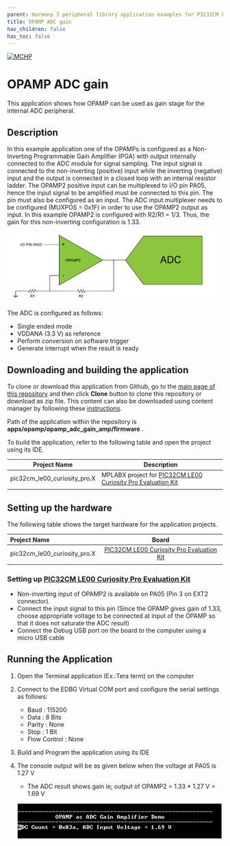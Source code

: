 ```yaml
---
parent: Harmony 3 peripheral library application examples for PIC32CM LE/LS family
title: OPAMP ADC gain 
has_children: false
has_toc: false
---
```


[![MCHP](https://www.microchip.com/ResourcePackages/Microchip/assets/dist/images/logo.png)](https://www.microchip.com)

# OPAMP ADC gain

This application shows how OPAMP can be used as gain stage for the internal ADC peripheral.

## Description

In this example application one of the OPAMPs is configured as a Non-Inverting Programmable Gain Amplifier (PGA) with output internally connected to the ADC module for signal sampling. The input signal is connected to the non-inverting (positive) input while the inverting (negative) input and the output is connected in a closed loop with an internal resistor ladder. The OPAMP2 positive input can be multiplexed to I/O pin PA05, hence the input signal to be amplified must be connected to this pin. The pin must also be configured as an input. The ADC input multiplexer needs to be configured (MUXPOS = 0x1F) in order to use the OPAMP2 output as input. In this example OPAMP2 is configured with R2/R1 = 1/3. Thus, the gain for this non-inverting
configuration is 1.33.

  ![config_adc_opamp](images/config_adc_opamp.png)

The ADC is configured as follows:

- Single ended mode
- VDDANA (3.3 V) as reference
- Perform conversion on software trigger
- Generate interrupt when the result is ready

## Downloading and building the application

To clone or download this application from Github, go to the [main page of this repository](https://github.com/Microchip-MPLAB-Harmony/csp_apps_pic32cm_le_ls) and then click **Clone** button to clone this repository or download as zip file.
This content can also be downloaded using content manager by following these [instructions](https://github.com/Microchip-MPLAB-Harmony/contentmanager/wiki).

Path of the application within the repository is **apps/opamp/opamp_adc_gain_amp/firmware** .

To build the application, refer to the following table and open the project using its IDE.

| Project Name      | Description                                    |
| ----------------- | ---------------------------------------------- |
| pic32cm_le00_curiosity_pro.X | MPLABX project for [PIC32CM LE00 Curiosity Pro Evaluation Kit]() |
|||

## Setting up the hardware

The following table shows the target hardware for the application projects.

| Project Name| Board|
|:---------|:---------:|
| pic32cm_le00_curiosity_pro.X  | [PIC32CM LE00 Curiosity Pro Evaluation Kit]()
|||

### Setting up [PIC32CM LE00 Curiosity Pro Evaluation Kit]()

- Non-inverting input of OPAMP2 is available on PA05 (Pin 3 on EXT2 connector).
- Connect the input signal to this pin (Since the OPAMP gives gain of 1.33, choose appropriate voltage to be connected at input of the OPAMP so that it does not saturate the ADC result)
- Connect the Debug USB port on the board to the computer using a micro USB cable

## Running the Application

1. Open the Terminal application (Ex.:Tera term) on the computer
2. Connect to the EDBG Virtual COM port and configure the serial settings as follows:
    - Baud : 115200
    - Data : 8 Bits
    - Parity : None
    - Stop : 1 Bit
    - Flow Control : None
3. Build and Program the application using its IDE
4. The console output will be as given below when the voltage at PA05 is 1.27 V
   - The ADC result shows gain ie; output of OPAMP2 = 1.33 * 1.27 V = 1.69 V

    ![output](images/output_opamp_adc_gain_amp.png)